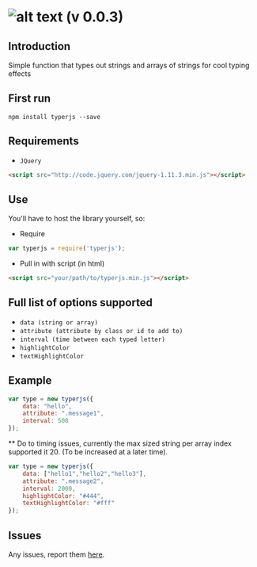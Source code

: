 ![alt text](http://zlwaterfield.com/images/projects/typerjs-small.png "Logo") (v 0.0.3)
=======================================================================================

Introduction
------------
Simple function that types out strings and arrays of strings for cool typing effects

First run
---------
```
npm install typerjs --save
```

Requirements
------------

 - `JQuery`

```html
<script src="http://code.jquery.com/jquery-1.11.3.min.js"></script>
```

Use
---

You'll have to host the library yourself, so:

 - Require
```javascript
var typerjs = require('typerjs');
```

 - Pull in with script (in html)

```html
<script src="your/path/to/typerjs.min.js"></script>
```


Full list of options supported
------------------------------

 - `data (string or array)`
 - `attribute (attribute by class or id to add to)`
 - `interval (time between each typed letter)`
 - `highlightColor`
 - `textHighlightColor`

Example
-------

```javascript
var type = new typerjs({
    data: "hello",
    attribute: ".message1",
    interval: 500
});
```
** Do to timing issues, currently the max sized string per array index supported it 20. (To be increased at a later time).
```javascript
var type = new typerjs({
    data: ["hello1","hello2","hello3"],
    attribute: ".message2",
    interval: 2000,
    highlightColor: "#444",
    textHighlightColor: "#fff"
});
```

Issues
------

Any issues, report them [here](https://github.com/zlwaterfield/typerjs/issues).
